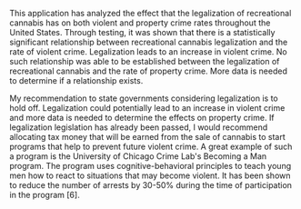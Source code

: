 This application has analyzed the effect that the legalization of recreational cannabis has on both violent and property crime rates throughout the United States. Through testing, it was shown that there is a statistically significant relationship between recreational cannabis legalization and the rate of violent crime. Legalization leads to an increase in violent crime. No such relationship was able to be established between the legalization of recreational cannabis and the rate of property crime. More data is needed to determine if a relationship exists. 

My recommendation to state governments considering legalization is to hold off. Legalization could potentially lead to an increase in violent crime and more data is needed to determine the effects on property crime. If legalization legislation has already been passed, I would recommend allocating tax money that will be earned from the sale of cannabis to start programs that help to prevent future violent crime. A great example of such a program is the University of Chicago Crime Lab's Becoming a Man program. The program uses cognitive-behavioral principles to teach young men how to react to situations that may become violent. It has been shown to reduce the number of arrests by 30-50% during the time of participation in the program [6].